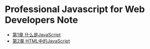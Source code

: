 # Professional Javascript for Web Developers Note
- [第1章 什么是JavaScript](什么是JavaScript.md)
- [第2章 HTML中的JavaScript](HTML中的JavaScript.md)
